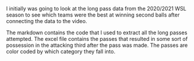 I initially was going to look at the long pass data from the 2020/2021 WSL season to see which teams were the best at winning second balls after connecting the data to the video.

The markdown contains the code that I used to extract all the long passes attempted. The excel file contains the passes that resulted in some sort of possession in the attacking third after the pass was made. The passes are color coded by which category they fall into.
